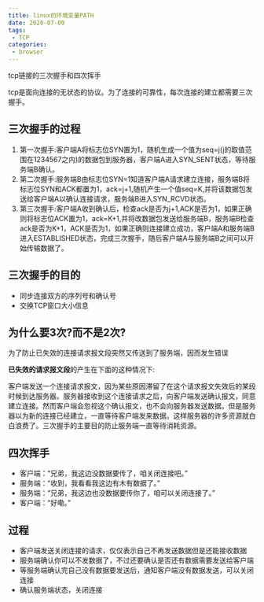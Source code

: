 ```yaml
---
title: linux的环境变量PATH
date: 2020-07-09
tags:
 - TCP
categories: 
 - browser
---
```

tcp链接的三次握手和四次挥手

<!-- more -->
tcp是面向连接的无状态的协议。为了连接的可靠性，每次连接的建立都需要三次握手。

## 三次握手的过程
1. 第一次握手:客户端A将标志位SYN置为1，随机生成一个值为seq=j(j的取值范围在1234567之内)的数据包到服务器，客户端A进入SYN_SENT状态，等待服务端B确认。
2. 第二次握手:服务端B由标志位SYN=1知道客户端A请求建立连接，服务端B将标志位SYN和ACK都置为1，ack=j+1,随机产生一个值seq=K,并将该数据包发送给客户端A以确认连接请求，服务端B进入SYN_RCVD状态。
3. 第三次握手:客户端A收到确认后，检查ack是否为j+1,ACK是否为1，如果正确则将标志位ACK置为1，ack=K+1,并将改数据包发送给服务端B，服务端B检查ack是否为K+1，ACK是否为1，如果正确则连接建立成功，客户端A和服务端B进入ESTABLISHED状态，完成三次握手，随后客户端A与服务端B之间可以开始传输数据了。

## 三次握手的目的
- 同步连接双方的序列号和确认号
- 交换TCP窗口大小信息

## 为什么要3次?而不是2次?
为了防止已失效的连接请求报文段突然又传送到了服务端，因而发生错误

**已失效的请求报文段**的产生在下面的这种情况下:

客户端发送一个连接请求报文，因为某些原因滞留了在这个请求报文失效后的某段时候到达服务器。服务器接收到这个连接请求之后，向客户端发送确认报文，同意建立连接。然而客户端会忽视这个确认报文，也不会向服务器发送数据。但是服务器以为新的连接已经建立，一直等待客户端发来数据。这样服务器的许多资源就白白浪费了。三次握手的主要目的防止服务端一直等待消耗资源。

## 四次挥手
- 客户端：“兄弟，我这边没数据要传了，咱关闭连接吧。”
- 服务端：“收到，我看看我这边有木有数据了。”
- 服务端：“兄弟，我这边也没数据要传你了，咱可以关闭连接了。”
- 客户端：“好嘞。”

## 过程
- 客户端发送关闭连接的请求，仅仅表示自己不再发送数据但是还能接收数据
- 服务端确认你可以不发数据了，不过还要确认是否还有数据需要发送给客户端
- 等服务端确认完自己没有数据要发送后，通知客户端没有数据发送，可以关闭连接
- 确认服务端状态，关闭连接